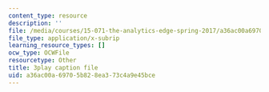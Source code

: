 ```yaml
---
content_type: resource
description: ''
file: /media/courses/15-071-the-analytics-edge-spring-2017/a36ac00a69705b828ea373c4a9e45bce_UjbutTp3z3I.vtt
file_type: application/x-subrip
learning_resource_types: []
ocw_type: OCWFile
resourcetype: Other
title: 3play caption file
uid: a36ac00a-6970-5b82-8ea3-73c4a9e45bce
---
```

